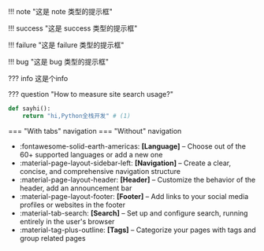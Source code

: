 !!! note "这是 note 类型的提示框"

!!! success "这是 success 类型的提示框"

!!! failure "这是 failure 类型的提示框"

!!! bug "这是 bug 类型的提示框"

??? info 这是个info

??? question "How to measure site search usage?"

<!-- md:version 8.4.0 -->
<!-- md:default none -->
<!-- md:option analytics.feedback.ratings.icon -->
<!-- md:option analytics.feedback.ratings.me -->
<!-- md:default none --> 
<!-- md:flag required -->
<!-- md:option analytics.feedback.ratings.name -->
<!-- md:default none --> 
<!-- md:flag required -->


```python title='demo.py'
def sayhi():
    return "hi,Python全栈开发" # (1)
```

=== "With tabs"
    navigation
=== "Without"
    navigation

<div class="grid cards" markdown>

- :fontawesome-solid-earth-americas: __[Language]__ – Choose out of the 60+ supported languages or add a new one
- :material-page-layout-sidebar-left: __[Navigation]__ – Create a clear, concise, and comprehensive navigation structure
- :material-page-layout-header: __[Header]__ – Customize the behavior of the header, add an announcement bar
- :material-page-layout-footer: __[Footer]__ – Add links to your social media profiles or websites in the footer
- :material-tab-search: __[Search]__ – Set up and configure search, running entirely in the user's browser
- :material-tag-plus-outline: __[Tags]__ – Categorize your pages with tags and group related pages

</div>